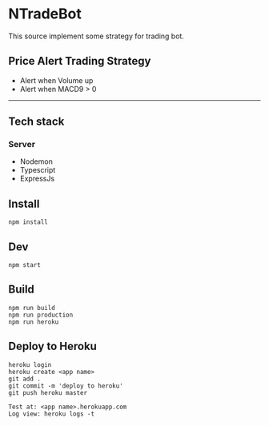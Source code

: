 # NTradeBot

This source implement some strategy for trading bot.

## Price Alert Trading Strategy 
- Alert when Volume up
- Alert when MACD9 > 0

------------

## Tech stack
### Server
- Nodemon
- Typescript
- ExpressJs

## Install
```
npm install
```

## Dev
```
npm start
```


## Build
```
npm run build
npm run production
npm run heroku
```

## Deploy to Heroku
```
heroku login
heroku create <app name>
git add .
git commit -m 'deploy to heroku'
git push heroku master

Test at: <app name>.herokuapp.com
Log view: heroku logs -t
``` 
